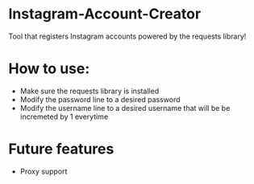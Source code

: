 # Instagram-Account-Creator
Tool that registers Instagram accounts powered by the requests library!

# How to use:
- Make sure the requests library is installed
- Modify the password line to a desired password
- Modify the username line to a desired username that will be be incremeted by 1 everytime

# Future features
- Proxy support
